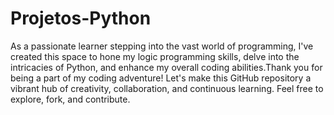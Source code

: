 # Projetos-Python
As a passionate learner stepping into the vast world of programming, I've created this space to hone my logic programming skills, delve into the intricacies of Python, and enhance my overall coding abilities.Thank you for being a part of my coding adventure! Let's make this GitHub repository a vibrant hub of creativity, collaboration, and continuous learning. Feel free to explore, fork, and contribute. 
